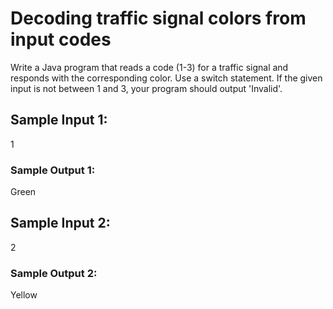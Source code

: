 # Decoding traffic signal colors from input codes

Write a Java program that reads a code (1-3) for a traffic signal and responds with the corresponding color. Use a switch statement. If the given input is not between 1 and 3, your program should output 'Invalid'.

## Sample Input 1:

1

### Sample Output 1:

Green

## Sample Input 2:

2

### Sample Output 2:

Yellow